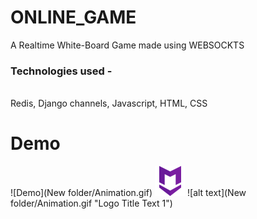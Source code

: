 # ONLINE_GAME
A Realtime White-Board Game made using WEBSOCKTS<br>
<h3 >
 Technologies used - 
 </h3>
 <br>
  Redis, Django channels, Javascript, HTML, CSS<br>
  
 # Demo
 ![Demo](New folder/Animation.gif)
![alt text](https://github.com/adam-p/markdown-here/raw/master/src/common/images/icon48.png "Logo Title Text 1")
![alt text](New folder/Animation.gif "Logo Title Text 1")




  

 

